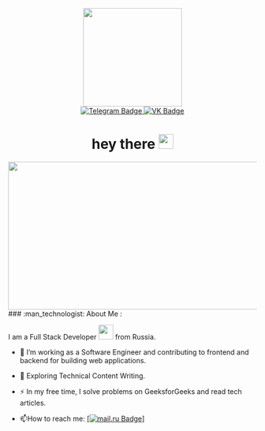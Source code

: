 
<div id="header" align="center">
  <img src="https://media.giphy.com/media/lJNoBCvQYp7nq/giphy.gif?cid=790b7611nxt7yfipw3ys89fwzyj9c3wrdkw9ak32nh94mgws&ep=v1_gifs_search&rid=giphy.gif&ct=g" width="200"/>
<div id="badges">
  <a href="https://t.me/SatorrruGojo">
    <img src="https://img.shields.io/badge/Telegram-blue?style=for-the-badge&logo=Telegram&logoColor=white" alt="Telegram Badge"/>
  </a>
  <a href="https://vk.com/sadig72">
    <img src="https://img.shields.io/badge/VK-blue?style=for-the-badge&logo=twitter&logoColor=white" alt="VK Badge"/>
  </a>
</div>
<img src="https://komarev.com/ghpvc/?username=SadiG34&style=flat-square&color=blue" alt=""/>

<h1>
  hey there
  <img src="https://media.giphy.com/media/hvRJCLFzcasrR4ia7z/giphy.gif" width="30px"/>
</h1>

</div>
<div align="center">
  <img src="https://media.giphy.com/media/dWesBcTLavkZuG35MI/giphy.gif" width="600" height="300"/>
</div>
### :man_technologist: About Me :

I am a Full Stack Developer <img src="https://media.giphy.com/media/WUlplcMpOCEmTGBtBW/giphy.gif" width="30"> from Russia.

- :telescope: I’m working as a Software Engineer and contributing to frontend and backend for building web applications.

- :seedling: Exploring Technical Content Writing.

- :zap: In my free time, I solve problems on GeeksforGeeks and read tech articles.

- :mailbox:How to reach me: <a href="mailto:super.sadig@list.ru">
    [![mail.ru Badge](https://img.shields.io/badge/-mail.ru-blue?style=flat&logo=mail.ru&logoColor=white)]
</a>


